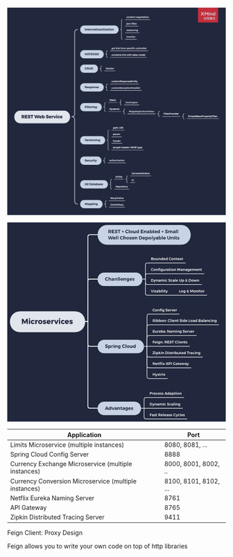 ![./REST\ Web\ Service.png](./RESTWebService.png)

![./REST\ Web\ Service.png](./ms.jpg)

| Application                                           | Port                  |
| ----------------------------------------------------- | --------------------- |
| Limits Microservice (multiple instances)              | 8080, 8081, ...       |
| Spring Cloud Config Server                            | 8888                  |
| Currency Exchange Microservice (multiple instances)   | 8000, 8001, 8002, ..  |
| Currency Conversion Microservice (multiple instances) | 8100, 8101, 8102, ... |
| Netflix Eureka Naming Server                          | 8761                  |
| API Gateway                                           | 8765                  |
| Zipkin Distributed Tracing Server                     | 9411                  |



Feign Client: Proxy Design 

Feign allows you to write your own code on top of http libraries 







